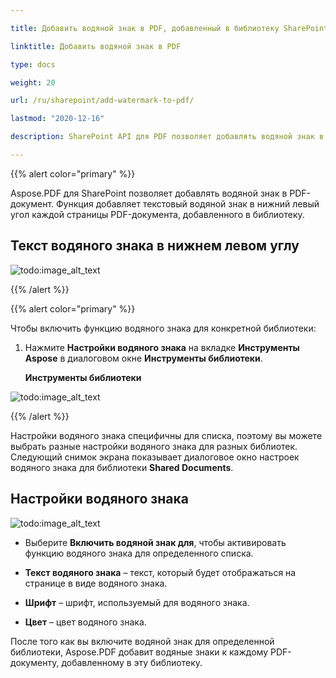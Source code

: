 ```yaml
---

title: Добавить водяной знак в PDF, добавленный в библиотеку SharePoint

linktitle: Добавить водяной знак в PDF

type: docs

weight: 20

url: /ru/sharepoint/add-watermark-to-pdf/

lastmod: "2020-12-16"

description: SharePoint API для PDF позволяет добавлять водяной знак в PDF-документы, добавленные в библиотеку.

---
```




{{% alert color="primary" %}}



Aspose.PDF для SharePoint позволяет добавлять водяной знак в PDF-документ. Функция добавляет текстовый водяной знак в нижний левый угол каждой страницы PDF-документа, добавленного в библиотеку.



## **Текст водяного знака в нижнем левом углу**



![todo:image_alt_text](add-watermark-to-pdf_1.jpg)



{{% /alert %}}



{{% alert color="primary" %}}



Чтобы включить функцию водяного знака для конкретной библиотеки:



1. Нажмите **Настройки водяного знака** на вкладке **Инструменты Aspose** в диалоговом окне **Инструменты библиотеки**.



   **Инструменты библиотеки**



![todo:image_alt_text](add-watermark-to-pdf_2.jpg)


{{% /alert %}}

Настройки водяного знака специфичны для списка, поэтому вы можете выбрать разные настройки водяного знака для разных библиотек. Следующий снимок экрана показывает диалоговое окно настроек водяного знака для библиотеки **Shared Documents**.

## **Настройки водяного знака**

![todo:image_alt_text](add-watermark-to-pdf_3.jpg)

- Выберите **Включить водяной знак для**, чтобы активировать функцию водяного знака для определенного списка.

- **Текст водяного знака** – текст, который будет отображаться на странице в виде водяного знака.

- **Шрифт** – шрифт, используемый для водяного знака.

- **Цвет** – цвет водяного знака.

После того как вы включите водяной знак для определенной библиотеки, Aspose.PDF добавит водяные знаки к каждому PDF-документу, добавленному в эту библиотеку.